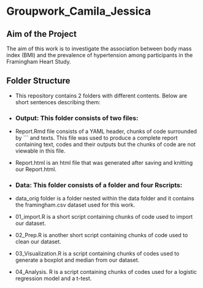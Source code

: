 # Groupwork_Camila_Jessica

## Aim of the Project
The aim of this work is to investigate the association between body mass index (BMI) and the prevalence of hypertension among participants in the Framingham Heart Study.

## Folder Structure
- This repository contains 2 folders with different contents.  Below are short sentences describing them:

- ### **Output**: This folder consists of two files:
- Report.Rmd file consists of a YAML header, chunks of code surrounded by ``` and texts. This file was used to produce a complete report containing text, codes and their outputs but the chunks of code are not viewable in this file.
- Report.html is an html file that was generated after saving and knitting our Report.html.

- ### **Data**: This folder consists of a folder and four Rscripts:
- data_orig folder is a folder nested within the data folder and it contains the framingham.csv dataset used for this work.
- 01_import.R is a short script containing chunks of code used to import our dataset.
- 02_Prep.R is another short script containing chunks of code used to clean our dataset.
- 03_Visualization.R is a script containing chunks of codes used to generate a boxplot and median from our dataset.
- 04_Analysis. R is a script containing chunks of codes used for a logistic regression model and a t-test.



